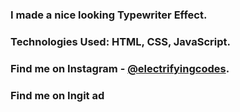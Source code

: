 ### I made a nice looking Typewriter Effect.

### Technologies Used: HTML, CSS, JavaScript.

### Find me on Instagram - [@electrifyingcodes][Instagram].
### Find me on Ingit ad

[Instagram]: https://www.instagram.com/electrifyingcodes